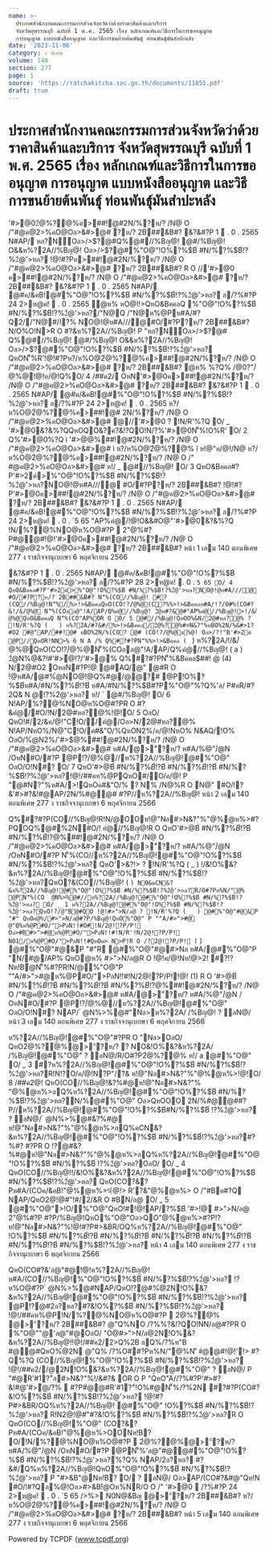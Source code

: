 ```yaml
---
name: >-
  ประกาศสำนักงานคณะกรรมการส่วนจังหวัดว่าด้วยราคาสินค้าและบริการ
  จังหวัดสุพรรณบุรี ฉบับที่ 1 พ.ศ. 2565 เรื่อง หลักเกณฑ์และวิธีการในการขออนุญาต
  การอนุญาต แบบหนังสืออนุญาต และวิธีการขนย้ายต้นพันธุ์ ท่อนพันธุ์มันสำปะหลัง
date: '2023-11-06'
category: ง พิเศษ
volume: 140
section: 277
page: 1
source: 'https://ratchakitcha.soc.go.th/documents/11855.pdf'
draft: true
---
```


# ประกาศสำนักงานคณะกรรมการส่วนจังหวัดว่าด้วยราคาสินค้าและบริการ จังหวัดสุพรรณบุรี ฉบับที่ 1 พ.ศ. 2565 เรื่อง หลักเกณฑ์และวิธีการในการขออนุญาต การอนุญาต แบบหนังสืออนุญาต และวิธีการขนย้ายต้นพันธุ์ ท่อนพันธุ์มันสำปะหลัง

'#>@02ํ@%?@%ค>##!@#2N/%?ห/? /N@ O /"#@ค@2>%คO@Oล>&#>@# ?ห/? 2B##&B#? &?&#?P 1  . 0 . 2565 N#AP/ หล?N์Oล>/>$?@#Q%@#//%Bญ@! @#/%Bญ@! O&&ห%?2A//%Bญ@! Oล>/>$?@#%"O@"!O%?%$B์ #N/%?%$B์!?%2ํ@'>หล? !@!#?Pค>##!@#2N/%?ห/? /N@ O /"#@ค@2>%คO@Oล>&#>@# ?ห/? 2B##&B#? R O //'#>@0 ค>##!@#2N/%?ห/? /N@ O /"#@ค@2>%คO@Oล>&#>@# ?ห/? 2B##&B#? &?&#?P 1  . 0 . 2565 N#AP/ @#ค/&คB!@#%"O@"!O%?%$B์ #N/%?%$B์!?%2ํ@'>หล? ล/?%#?P 24 2>ห@ค!  . 0 . 2565 ํ@ห% หO@!!>QหO&BคคลQ %"O@"!O%?%$B์ #N/%?%$B์!?%2ํ@'>หล?/"N@Q /"N@ห%@Pห#A/#?Q2//"N@#/!?% NO@!@ห#A///@#O/#?P?ห/? 2B##&B#? N/O%O!N>R O #?&ห%?2A//%Bญ@! P "หล?N์Oล>/>$?@# Q%@#//%Bญ@! @#/%Bญ@! O&&ห%?2A//%Bญ@! Oล>/>$?@#%"O@"!O%?%$B์ #N/%?%$B์!?%2ํ@'>หล? QหON'็%R'!@!#?Pห?/ห%O@2ํ@%?@%ค>##!@#2N/%?ห/? /N@ O /"#@ค@2>%คO@Oล>&#>@# ?ห/? 2B##&B#? ํ@ห% %?Q% /@0?"/ํ@%@!@!ค/@!Q%O/ 4 /##ค2/ OหN'#>@0ค>##!@#2N/%?ห/? /N@ O /"#@ค@2>%คO@Oล>&#>@# ?ห/? 2B##&B#? &?&#?P 1  . 0 . 2565 N#AP/ @#ค/&คB!@#%"O@"!O%?%$B์ #N/%?%$B์!?%2ํ@'>หล? ล/?%#?P 24 2>ห@ค!  . 0 . 2565 ห?/ห%O@2ํ@%?@%ค>##!@# 2N/%?ห/? /N@ O /"#@ค@2>%คO@Oล>&#>@# @//'#>@0 ? !N/R'%?Q O/ _ '#>@0&?&%?QQหOQO&?ค?&!?QO!N/?%'#>@0N'็%!O%R' O/ 2 Q%'#>@0%?Q ì '#>$@% # .î ห!@"ค/@!/N@ '#>$@%##!@#2N/%?ห/? /N@ O /"#@ค@2>%คO@Oล>&#>@# ì ห?/ห%O@2ํ@%?@% î ห!@"ค/@!/N@ ห?/ห%O@2ํ@%?@%ค>##!@#2N/%?ห/? /N@ O /" #@ค@2>%คO@Oล>&#>@# ห!/ _ @#//%Bญ@! O/ 3 QหO&Bคคล#?P'#>2ค์>%"O@"!O%?%$B์ #N/%?%$B์!?%2ํ@'>หล?NO@!@ห#A///@ #O/#?P?ห/? 2B##&B#? !@!#?P'#>@0ค>##!@#2N/%?ห/? /N@ O /"#@ค@2>%คO@Oล>&#>@# ?ห/? 2B##&B#? &?&#?P 1  . 0 . 2565 N#AP/ @#ค/&คB!@#%"O@"!O%?%$B์ #N/%?%$B์!?%2ํ@'>หล? ล/?%#?P 24 2>ห@ค!  . 0 . `5 65 "AP%คํ@/!@!O&&#O@"'#>@0&?&%?Q !N/%?@%NO@ห%O@#?P  2"@%#?P#@@#!@!'#>@0ค>##!@#2N/%?ห/? /N@ O /"#@ค@2>%คO@Oล>&#>@# ?ห/? 2B##&B#? หน้า 1 เลม 140 ตอนพิเศษ 277 ง ราชกิจจานุเบกษา 6 พฤศจิกายน 2566

&?&#?P 1  . 0 . 2565 N#AP/ @#ค/&คB!@#%"O@"!O%?%$B์ #N/%?%$B์!?%2ํ@'>หล? ล/?%#?P 28 2>ห@ค!  . 0 . `5 65 O/ 4 QหO&Bคคล#?P'#>2ค์>%"O@"!O%?%$B์ #N/%?%$B์!?%2ํ@'>หล?NO@!@ห#A///@ #O/#?P?ห/? 2B##&B#? N'็%(CO//%Bญ@! #?(CO//%Bญ@!N'็%/%>!>&BคคลQหO(CO!?/ํ@%@(C?%%>!>&Bคคลห#A/!?/O#%(CO#?&!/&/ํ@%@ N'็%(COลล@"!A/AP/Q%คํ@//%Bญ@! 2ํ@ห#?&@#"AP%คํ@//%Bญ@!>!/&/ํ@%@QหO&BคคลQ N'็%(CO"AP%OR O O/ 5 @#//%Bญ@!QหOO%&N/2@#หล?@% ? !N/R'%?Q ( _ ) ห%?2A/#?&#/%>!>&Bคคล/2ํ@%?@%#>N&?"%หBO%2N/%&#>1?#O2 #@"AP/##!@# หBO%2N/%(CO? @# (CO!?/ํ@%@ล%@! Oล>/?!"B'#>2ค์ @P//QหOR!NN>% 6 N A /% Q%#?#?PN'็%%>!>&Bคคล ( ` ) ห%?2A/!/&/ํ@%@QหO(CO!?/ํ@%@N'็%(COลล@"!A/AP/Q%คํ@//%Bญ@! ( a ) 2ํ@N%@&?!#'#>ํ@!?/'#>@% Q%#?#?PN'็%&Bคคล$##! @ (4) N/2@#O2 OหลN#?P!@ @#AQ/@" @#R O !@ห#A/@#%ํ@NO@!@Q%#@/@@?# @P!O%?%$B์ห#A/#N/%?%$B์!?%2ํ@'>หล? (5) N/2@##?&#/@ห%N/"@%2?? #>##/N1!#Oล>2ห#์@P#?&#//N@!O%?%$B์ ห#A/#N/%?%$B์#?P%"O@"%?Q%'ล/ P#คR/#?2Q& N @!?%2ํ@'>หล? ห!/ ` @#/%Bญ@! O/ 6 N!AP/%?@%NO@ห%O@#?PR O #?&คํ@/#O/!N/2@#หล?@%!@!O/ 5 OลO/ QหO!#/2/&ค/@!"C!O//คํ@/Oล>N/2@#หล?@% N!AP/NหO%/N@"C!O/ค#&"O/%QหON2%/ค/@!NหO% N&AQ/!O% OลO/%ํ@N2%/'#>$@%##!@#2N/%?ห/? /N@ O /"#@ค@2>%คO@Oล>&#>@# ห#A/@>"์?ห/? ห#A/%@"/ํ@N /OหN#O/#?P @P!?/ํ@%@//ห%?2A//%Bญ@!@#%"O@" OลO/O!N#? O/ 7 QหO'#>$@%##!@#2N/%?ห/? / N @ O /"#@ค@2>%คO@Oล>&#>@# ห#A/@>"์?ห/? ห#A/%@"/ํ@N /OหN#O/#?P OลO/O!N#? >@#@//ห%?2A//%Bญ@!@#%"O@"!O%?%$B์ #N/%?%$B์ !?%2ํ@'>หล? P "คํ@%@"@ค/@!"C!O/Q%@#R O !@Oล>ค/@!ํ@N'็%Q%@#%"O@" N!AP/R O //ห%?2A//%Bญ@!@#%"O@"!@!/##คห%@POลO/ QหO'#>2@%OO2ํ@%?@%@>"์?ห/? ห#A/%@"/ํ@N /OหN#O/#?P @PN'็%#O/#?P'ล@"#@@#%"O@" NAP/!#/2/&@#%"O@" O/ 8 ห%?2A//%Bญ@!@#%"O@"!O%?%$B์ #N/%?%$B์!?%2ํ@'>หล?QหON'็%R'!@!O&&#O@" '#>@0&?&%?Q ห%?2A//%Bญ@!@#%"O@"!O%?%$B์ #N/%?%$B์!?%2ํ@'>หล?!@!/##คห%@PQหO#/O/ค/@! P "@#N?"%ห#A/>!์QหOค#&"O/% ? N% /N@%R O N@" #O/!?&'#>#?&!#@AP/2N/%#@@# #?P//ห%?2A//%Bญ@! หน้า 2 เลม 140 ตอนพิเศษ 277 ง ราชกิจจานุเบกษา 6 พฤศจิกายน 2566

Q%#?#?P(CO//%Bญ@!R!N/@OOห!@"Nล#>N&?"%"@%@ห%>#?PQOQ%@#%2N#O/! คํ@//%Bญ@!R O QหO'#>$@%##!@#2N/%?ห/? /N@ O /"#@ค@2>%คO@Oล>&#>@# ห#A/@>"์?ห/? ห#A/%@"/ํ@N /OหN#O/#?P OลO/O!N#? //ห%?2A//%Bญ@!@#%"O@"!O%?%$B์ #N/%?%$B์!?%2ํ@'>หล? QหON/% P "R!N!?O/ค/@!N?P"/?&ห!@"Nล#>N&?"%"@%@ห%>OR O O!NN!AP/R O #?&OOห!@"Nล#>N&?"% "@%@ห%>@(CO//%Bญ@!OลO/QหO&?%#@ห!@"Nล#>N&?"%"@%@ห%>ลQ%คCN&?& Oล>2ํ@N%@ห%?2A/ /%Bญ@!@#%"O@"!O%?%$B์ #N/%?%$B์!?%2ํ@'>หล?QหO!#!@!#?PR O #?&OO O /" O/ 9 @#OORห#A/N>P!N!>!O/ค/@!Q%ห%?2A//%Bญ@!>#>#ํ@!>R O N/O%O!NN'็%@#OOR ห#A/N>P!N!>!/%?@%NO@ห%O@#?P!@!O/ 8 /##ค2@! ห#A/(CO//%Bญ@!!@!O/ _ 3 O/ _ 0 #? '#>$@%##!@#2N/%?ห/? /N@ O /"#@ค@2>%คO@Oล>&#>@# ห#A/@>"์?ห/? ห#A/%@"/ํ@N /OหN#O/#?P N'็%(CO//ห%?2A//%Bญ@!@#%"O@"!O%?%$B์ #N/%?%$B์!?%2ํ@'>หล? QหO'>&?!> ? !N/R'%?Q ( _ ) !/&!O%&?&ห%?2A//%Bญ@!@#%"O@"!O%?%$B์ #N/%?%$B์!?%2ํ@'>หล?QหO?&(CO//%Bญ@! ( ` ) NO&คCN&?&ห%?2A//%Bญ@!@#%"O@"!O%?%$B์ #N/%?%$B์!?%2ํ@'>หล?R/O#?Pห%N/"@% @PN'็%(CO ํ @N%>%@#//ห%?2A//%Bญ@!@#%"O@"!O%?%$B์ #N/%?%$B์!?%2ํ@'>หล? O/ _ 1 ห%?2A//%Bญ@!@#%"O@"!O%?%$B์ #N/%?%$B์!?%2ํ@'>หล?QหO!?/@"B@#QO !@!#>">N/ล@ ? !N/R'%?Q ( _ ) @#%"O@"#@&P "#" QหOคํ@%/#>">N/ล@#?P/%Bญ@!QหO%"O@" P ""A/#>">#@ @"Q%ห%@P#O/">PลN!!#O#!N/2@!?P/P! Oล>#B#>">#@ห%@P#O/">PลN!!#!N/R'!N/2@!?P/P! N01/ห%@P#O/">PลN!!#QหOค> N>P!R O /?2@!?P/P! ( ` ) @#%"O@"#@&P "#"R @#%"O@"#@#>Nล ห#A/@#%"O@"P "N/#@/AP% QหOํ@ห% #>">N/ล@R O !@!ค/@!Nห!@>2! #?!?Nห!Bํ@N'็%#?PR!N/@%"O@"P ""A/#>">#@ห%@P#O/">PลN!!#!N/2@!?P/P!!@! (1) R O '#>$@%##!@#2N/%?ห/? /N@ O /"#@ค@2>%คO@Oล>&#>@# ห#A/@>"์?ห/? ห#A/%@"/ํ@N / OหN#O/#?P OลO/O!N#? N'็%(CO>@#@QหOค/@!NหO%/&N'็%#?R' QหO(CO//ห%?2A//%Bญ@!@#%"O@"!O%?%$B์ #N/%?%$B์!?%2ํ@'>หล? #>&B/?%Oล>N/ล@N#>P!!O% ?&/?%Oล>N/ล@2>Q%2B /@"B@#QOห%?2A//%Bญ@!@#%"O@"!O%?%$B์ #N/%?%$B์!?%2ํ@'>หล?R/O O /" O/ 12 QหO(COR O #?&ห%?2A//%Bญ@!@#%"O@"!O%?%$B์ #N/%?%$B์!?%2ํ@'>หล?#?PR!N2@!@#" %"O@" @"Q%N/ล@Oล>'#>!@#?Pํ@ห% !O//"Nล>ห%?2A//%Bญ@!@#%"O@" ? ลN@/!N/2ํ@%?@% @>"์?ห/? ห#A/ห#A/%@"/ํ@N /OหN#O/#?P OลO/O!N#? ํ @N%>%@#//ห%?2A//%Bญ@!@#%"O@" @"Q%2@!/?%%?&O!N/?%#?Pห%?2A//%Bญ@!@#%"O@"ห! /@"BNAP/ ํ @N%>%@#"Nล>!N/R' N!AP/%?@%NO@ห%O@#?PR O #?&ห%?2A//%Bญ@!@#%"O@"!@!/##คห%@PR/OOลO/ QหO%ํ@N2%/ '#>$@%##!@#2N/%?ห/? /N@ O /"#@ค@2>%คO@Oล>&#>@# ห#A/@>"์?ห/? ห#A/%@"/ํ@N / OหN#O/#?P @P!?/ํ@%@//ห%?2A//%Bญ@!@#%"O@" OลO/O!N#? NAP/ ํ @N%>%@#"Nล>ห%?2A/ /%Bญ@! ? ลN@/ หน้า 3 เลม 140 ตอนพิเศษ 277 ง ราชกิจจานุเบกษา 6 พฤศจิกายน 2566

ห%?2A//%Bญ@!@#%"O@"#?PR O "Nล>OลO/ QหO2ํ@%?@%@>"์?ห/? ? NO&!O%&?&ห%?2A/ /%Bญ@!@#%"O@" ? ลN@/R/O#?P2ํ@%?@% ห!/ a @#%"O@" O/ _ 3 #?ห%?2A//%Bญ@!@#%"O@"!O%?%$B์ #N/%?%$B์!?%2ํ@'>หล?R!N!?O/ค/@!N?P"/?& ห!@"Nล#>N&?"%"@%@ห%>!@!O/ 8 /##ค2@! QหO(CO//%Bญ@!&?%#@ห!@"Nล#>N&?"% "@%@ห%>ลQ%ห%?2A//%Bญ@!@#%"O@"!O%?%$B์ #N/%?%$B์!?%2ํ@'>หล?N/%@#%"O@" Oล>QหOOO 2N/%#@@##?P//ห%?2A//%Bญ@!@#%"O@"!O%?%$B์#N/%?%$B์ !?%2ํ@'>หล? ? ลN@/ ํ @N%>%@#&?%#@ ห!@"Nล#>N&?"%"@%@ห%>ลQ%คCN&?&ห%?2A//%Bญ@!@#%"O@"!O%?%$B์ #N/%?%$B์!?%2ํ@'>หล?#?%#? #?PR O !?@#&?%#@ห!@"Nล#>N&?"%"@%@ห%>ลQ%ห%?2A//%Bญ@!@#%"O@"!O%?%$B์ #N/%?%$B์ !?%2ํ@'>หล?OลO/ O/ _ 4 QหO(CO//%Bญ@!!/&!O%&?&ห%?2A//%Bญ@!@#%"O@"!O%?%$B์ #N/%?%$B์!?%2ํ@'>หล? QหO(CO?&?Pห#A/(COค/&คB!"@%@ห%>%ํ@!> R'?&"@%@ห%> O /"#Bค#?Q NAP/QหO2@!@#"!#/2/&R O #BN/ล@ O/ _ 5 @#%"O@">!O/%"O@"QหO!#!@!AP/?%$B์ '#>!@ #>">N/ล@ 2"@%#?P #?P/%Bญ@!QหO%"O@"Oล>QO"@%@ห%>#?P!?ห!@"Nล#>N&?"%!@!#?P#>&BR/OQ%ห%?2A//%Bญ@!@#%"O@" !O%?%$B์ #N/%?%$B์!?%2ํ@'>หล? #/!#?Q>!O/%ํ@ห%?2A//%Bญ@!@#%"O@"ํ@?&@#%"O@"R' O /"#Bค#?Q O/ _ 6 Q%#?#?PN> Nห!B? O/#>ห/N@@#%"O@" @P>#ํ@QหO@#%"O@"R!NN'็%R'!@! #>">N/ล@#?P#>&BR/OQ%ห%?2A//%Bญ@!@#%"O@"!O%?%$B์ #N/%?%$B์!?%2ํ@'>หล? QหO'>&?!> ? !N/R'%?Q ( _ ) "O@N> Nห!B? O/Q%#O/#?P?ห/? @PN'็%!O%#@@#%"O@" QหO(CO//%Bญ@!(CO?&?Pห#A/ (COค/&คB!"@%@ห%>%?Q%OONห!B? O/!N/(CO!?/ํ@%@Q%@#/%Bญ@!%"O@"P " N /% ( ` ) "O@N> Nห!B? O/Q%#O/#?P?ห/? /AP%@P!>QNN'็%!O%#@Q%@#%"O@"QหO(CO?&?Pห#A/ (COค/&คB!"@%@ห%>%?Q%OONห!B? O/!N/NO@ห%O@#?P  2"@%#?P#@@# OหN#O/#?P#?PN> Nห!B ? !N/R'%?Q NAP/QหO2ล?หล?#?&#/Q%ห%?2A//%Bญ@!@#%"O@"!O%?%$B์ #N/%?%$B์!?%2ํ@'>หล? P "#>&B"@ Nห!B? O/ ? ลN@/ #O/!#?Qล%@!Oล>#>&B!ํ@Oห%NR/O O /" (  ) %?@%NO@ห%O@#?P'>&?!>@%'#>ํ@  2ํ@%?@%@>"์?ห/? ห#A/ (  ) #O/"N/##?P'>&?!>@%'#>ํ@  2"@%?!ํ@#/#O/#?P#?PN> Nห!B ห#A/ ( ค ) NO@ห%O@#?P!ํ@#/#@หล/?Q%2?ญญ@&?!#@Q%R'Q%N!#O/#?P#?P#?&(> /& O/ _ 7 N!AP/R O %"O@""@'ล@"#@OลO/ QหO(CO?&?Pห#A/(COค/&คB!"@%@ห%>!/&!O%&?& ห%?2A//%Bญ@!@#%"O@"!O%?%$B์ #N/%?%$B์!?%2ํ@'>หล? QหO(CO#?&!O%?%$B์ #N/%?%$B์!?%2ํ@'>หล? !@!#?P#>&BR/OQ%ห%?2A//%Bญ@!@#%"O@" NAP/2ล?หล?#?&!O%?%$B์ #N/%?%$B์!?%2ํ@'>หล? หน้า 4 เลม 140 ตอนพิเศษ 277 ง ราชกิจจานุเบกษา 6 พฤศจิกายน 2566

QหO(CO#?&'ล@"#@!@!ห%?2A//%Bญ@!ห#A/(CO//%Bญ@!%"O@"!O%?%$B์ #N/%?%$B์!?%2ํ@'>หล? !?ห%O@#?P ํ @N%>%@#NAP/QหO!?@#%ํ@2N!O%&?&ห%?2A//%Bญ@!@#%"O@"!O%?%$B์ #N/%?%$B์!?%2ํ@'>หล? @P!?@#2ล?หล?#?&!O%?%$B์ #N/%?%$B์!?%2ํ@'>หล? !@!/##คห%@P!N/%?@%NO@ห%O@#?P  2ํ@%?@% @>"์?ห/? 2B##&B#? @"Q%NO /?%%?&!?QO!NN/ล@#?PR O %"O@""@'ล@"#@OลO/ "O@#>">N/ล@2N!O%&?&ห%?2A//%Bญ@!!@!/##ค2/2>Q%2B ลQ%/?%ห"B #@@#QหO%ํ@2N @"Q% /?%O##?Pห%N/"@%N'ิ #ํ@@#!@!'!> #?Q%?Q (CO//%Bญ@!%"O@"!O%?%$B์ #N/%?%$B์!?%2ํ@'>หล? !@!/##ค2//@2N!O%&?&ห%?2A//%Bญ@!@#%"O@" ? ลN@/ P "#@R'#1?"์ล#>N&?"%!/&#?& OR O P "QหO"A//?%#?P'#>#?&!#@'#>ํ@/?%  #?P#ํ@@#R'#1?"์!O%#@N'็%/?%2N #?#?P(CO#?&!O%?%$B์ #N/%?%$B์!?%2ํ@'>หล? !@!#?P#>&BR/OQ%ห%?2A//%Bญ@! @#%"O@" !O%?%$B์ #N/%?%$B์!?%2ํ@'>หล? R!N2@!@#"#?&!O%?%$B์ #N/%?%$B์!?%2ํ@'>หล?R O QหO(CO//%Bญ@!%"O@" (CO?&?Pห#A/(COค/&คB!"@%@ห%>OONห!B? O/!N/%?@%NO@ห%O@#?P  2ํ@%?@%@>"์?ห/? ห#A/%@"/ํ@N /OหN#O/#?P @PN'็%'ล@"#@@#%"O@"!O%?%$B์ #N/%?%$B์!?%2ํ@'>หล?%?Q% NAP/2ล?หล? #?&#/Q%ห%?2A//%Bญ@!QหO%"O@"!O%?%$B์ #N/%?%$B์!?%2ํ@'>หล? P "#>&B"@Nห!B? O/ ? ลN@/ Oล>AP/(CO#?&#@"Qห!N #O/!#?Qล%@!Oล>#>&B!ํ@Oห%NR/O O /" '#>@0  /?%#?P 24 2>ห@ค!  . 0 . `5 65 />%> N0N@&Bญ @>"์?ห/? 2B##&B#? ห?/ห%O@2ํ@%?@%ค>##!@#2N/%?ห/? /N@ O /"#@ค@2>%คO@Oล>&#>@# ?ห/? 2B##&B#? หน้า 5 เลม 140 ตอนพิเศษ 277 ง ราชกิจจานุเบกษา 6 พฤศจิกายน 2566





Powered by TCPDF (www.tcpdf.org)
